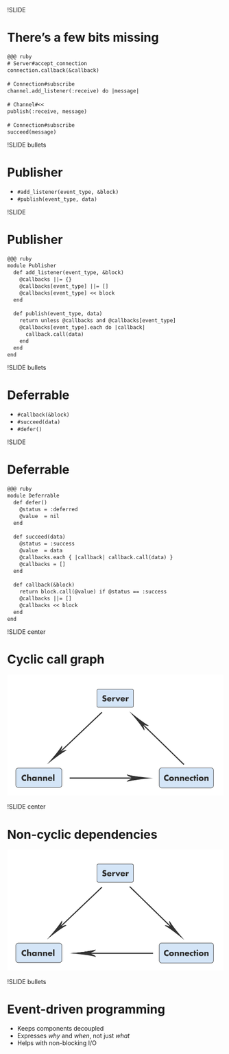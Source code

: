 !SLIDE
# There’s a few bits missing

    @@@ ruby
    # Server#accept_connection
    connection.callback(&callback)
    
    # Connection#subscribe
    channel.add_listener(:receive) do |message|
    
    # Channel#<<
    publish(:receive, message)
    
    # Connection#subscribe
    succeed(message)


!SLIDE bullets
# Publisher

* `#add_listener(event_type, &block)`
* `#publish(event_type, data)`


!SLIDE
# Publisher

    @@@ ruby
    module Publisher
      def add_listener(event_type, &block)
        @callbacks ||= {}
        @callbacks[event_type] ||= []
        @callbacks[event_type] << block
      end
      
      def publish(event_type, data)
        return unless @callbacks and @callbacks[event_type]
        @callbacks[event_type].each do |callback|
          callback.call(data)
        end
      end
    end


!SLIDE bullets
# Deferrable

* `#callback(&block)`
* `#succeed(data)`
* `#defer()`


!SLIDE
# Deferrable

    @@@ ruby
    module Deferrable
      def defer()
        @status = :deferred
        @value  = nil
      end
      
      def succeed(data)
        @status = :success
        @value  = data
        @callbacks.each { |callback| callback.call(data) }
        @callbacks = []
      end
      
      def callback(&block)
        return block.call(@value) if @status == :success
        @callbacks ||= []
        @callbacks << block
      end
    end


!SLIDE center
# Cyclic call graph

![Faye architecture](faye-calls.png)


!SLIDE center
# Non-cyclic dependencies

![Faye architecture](faye-deps.png)


!SLIDE bullets
# Event-driven programming

* Keeps components decoupled
* Expresses _why_ and _when_, not just _what_
* Helps with non-blocking I/O

